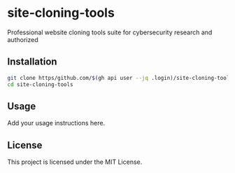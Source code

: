 # site-cloning-tools

Professional website cloning tools suite for cybersecurity research and authorized

## Installation

```bash
git clone https/github.com/$(gh api user --jq .login)/site-cloning-tools.git
cd site-cloning-tools
```

## Usage

Add your usage instructions here.

## License

This project is licensed under the MIT License.
